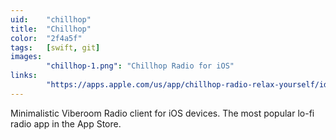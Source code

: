 ```yaml
---
uid:    "chillhop"
title:  "Chillhop"
color:  "2f4a5f"
tags:   [swift, git]
images:
        "chillhop-1.png": "Chillhop Radio for iOS"
links:
        "https://apps.apple.com/us/app/chillhop-radio-relax-yourself/id1479329939?mt=8": "View iOS app"
---
```


Minimalistic Viberoom Radio client for iOS devices. The most popular lo-fi radio app in the App Store.
